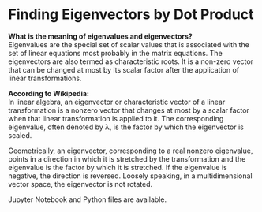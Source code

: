 # Finding Eigenvectors by Dot Product

**What is the meaning of eigenvalues and eigenvectors?**
<br/>
Eigenvalues are the special set of scalar values that is associated with the set of linear equations most probably in the matrix equations. The eigenvectors are also termed as characteristic roots. It is a non-zero vector that can be changed at most by its scalar factor after the application of linear transformations.
<br/>

**According to Wikipedia:**
<br/>
In linear algebra, an eigenvector or characteristic vector of a linear transformation is a nonzero vector that changes at most by a scalar factor when that linear transformation is applied to it. The corresponding eigenvalue, often denoted by λ, is the factor by which the eigenvector is scaled.

Geometrically, an eigenvector, corresponding to a real nonzero eigenvalue, points in a direction in which it is stretched by the transformation and the eigenvalue is the factor by which it is stretched. If the eigenvalue is negative, the direction is reversed. Loosely speaking, in a multidimensional vector space, the eigenvector is not rotated.
<br/>

Jupyter Notebook and Python files are available.